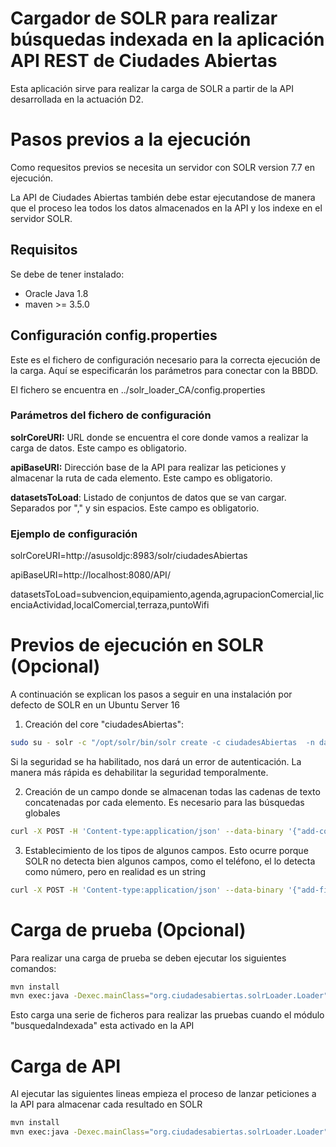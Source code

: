 
# Cargador de SOLR para realizar búsquedas indexada en la aplicación API REST de Ciudades Abiertas

Esta aplicación sirve para realizar la carga de SOLR a partir de la API desarrollada en la actuación D2.


# Pasos previos a la ejecución

Como requesitos previos se necesita un servidor con SOLR version 7.7 en ejecución.

La API de Ciudades Abiertas también debe estar ejecutandose de manera que el proceso lea todos los datos almacenados en la API y los indexe en el servidor SOLR.

## Requisitos 
Se debe de tener instalado:
* Oracle Java 1.8
* maven >= 3.5.0


## Configuración config.properties
Este es el fichero de configuración necesario para la correcta ejecución de la carga. Aquí se especificarán los parámetros para conectar con la BBDD.


El fichero se encuentra en ../solr_loader_CA/config.properties


### Parámetros del fichero de configuración

**solrCoreURI:** URL donde se encuentra el core donde vamos a realizar la carga de datos. Este campo es obligatorio.

**apiBaseURI:** Dirección base de la API para realizar las peticiones y almacenar la ruta de cada elemento. Este campo es obligatorio.

**datasetsToLoad**: Listado de conjuntos de datos que se van cargar. Separados por "," y sin espacios. Este campo es obligatorio.

### Ejemplo de configuración

solrCoreURI=http://asusoldjc:8983/solr/ciudadesAbiertas

apiBaseURI=http://localhost:8080/API/

datasetsToLoad=subvencion,equipamiento,agenda,agrupacionComercial,licenciaActividad,localComercial,terraza,puntoWifi


# Previos de ejecución en SOLR (Opcional)

A continuación se explican los pasos a seguir en una instalación por defecto de SOLR en un Ubuntu Server 16 

1. Creación del core "ciudadesAbiertas":

```sh
sudo su - solr -c "/opt/solr/bin/solr create -c ciudadesAbiertas  -n data_driven_schema_configs"
```

Si la seguridad se ha habilitado, nos dará un error de autenticación. La manera más rápida es dehabilitar la seguridad temporalmente.

2. Creación de un campo donde se almacenan todas las cadenas de texto concatenadas por cada elemento. Es necesario para las búsquedas globales

```sh
curl -X POST -H 'Content-type:application/json' --data-binary '{"add-copy-field" : {"source":"*","dest":"_text_"}}' http://localhost:8983/solr/ciudadesAbiertas/schema
```

3. Establecimiento de los tipos de algunos campos. Esto ocurre porque SOLR no detecta bien algunos campos, como el teléfono, el lo detecta como número, pero en realidad es un string

```sh
curl -X POST -H 'Content-type:application/json' --data-binary '{"add-field": {"name":"telephone", "type":"text_general", "multiValued":false, "stored":true}}' http://localhost:8983/solr/ciudadesAbiertas/schema
```

# Carga de prueba (Opcional)
 
Para realizar una carga de prueba se deben ejecutar los siguientes comandos:

```sh
mvn install
mvn exec:java -Dexec.mainClass="org.ciudadesabiertas.solrLoader.Loader" -Dexec.args="loadTest"
```

Esto carga una serie de ficheros para realizar las pruebas cuando el módulo "busquedaIndexada" esta activado en la API


# Carga de API

Al ejecutar las siguientes lineas empieza el proceso de lanzar peticiones a la API para almacenar cada resultado en SOLR

```sh
mvn install
mvn exec:java -Dexec.mainClass="org.ciudadesabiertas.solrLoader.Loader"
```
 


